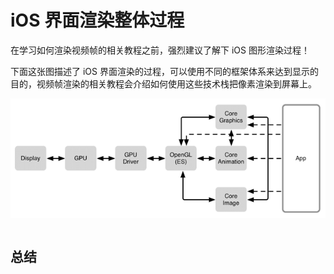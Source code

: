 # iOS 界面渲染整体过程

在学习如何渲染视频帧的相关教程之前，强烈建议了解下 iOS 图形渲染过程！

下面这张图描述了 iOS 界面渲染的过程，可以使用不同的框架体系来达到显示的目的，视频帧渲染的相关教程会介绍如何使用这些技术栈把像素渲染到屏幕上。

![ios-rendering-framework-relationship.png](imgs/0x04/ios-rendering-framework-relationship.png)


```

```

## 总结
